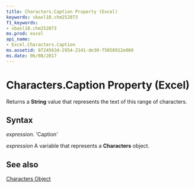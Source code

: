 ```yaml
---
title: Characters.Caption Property (Excel)
keywords: vbaxl10.chm252073
f1_keywords:
- vbaxl10.chm252073
ms.prod: excel
api_name:
- Excel.Characters.Caption
ms.assetid: 8724563d-2954-2141-de30-f5058912e060
ms.date: 06/08/2017
---
```



# Characters.Caption Property (Excel)

Returns a  **String** value that represents the text of this range of characters.


## Syntax

 _expression_. 'Caption'

 _expression_ A variable that represents a **Characters** object.


## See also


[Characters Object](Excel.Characters.md)

